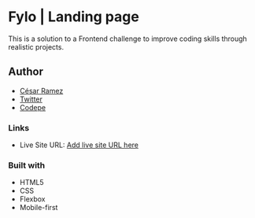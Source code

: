# Fylo | Landing page

This is a solution to a Frontend challenge to improve coding skills through realistic projects.

## Author

  - [César Ramez](https://ramez-cesar.github.io/blog/)
  - [Twitter](https://twitter.com/ramez_cesar)
  - [Codepe](https://codepen.io/ramez-cesar)


### Links

- Live Site URL: [Add live site URL here](https://ramez-cesar.github.io/dark-theme-landing-page/)


### Built with

- HTML5
- CSS
- Flexbox
- Mobile-first